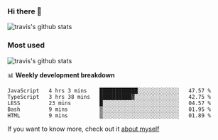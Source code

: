### Hi there 👋

<!--
**HondryTravis/HondryTravis** is a ✨ _special_ ✨ repository because its `README.md` (this file) appears on your GitHub profile.

Here are some ideas to get you started:

- 🔭 I’m currently working on ...
- 🌱 I’m currently learning ...
- 👯 I’m looking to collaborate on ...
- 🤔 I’m looking for help with ...
- 💬 Ask me about ...
- 📫 How to reach me: ...
- 😄 Pronouns: ...
- ⚡ Fun fact: ...
-->

![travis's github stats](https://github-readme-stats.vercel.app/api?username=HondryTravis&hide=stars)
### Most used
![travis's github stats](https://github-readme-stats.anuraghazra1.vercel.app/api/top-langs/?username=HondryTravis&layout=compact&hide_title=true)

📊 **Weekly development breakdown**

<!--START_SECTION:waka-->
```text
JavaScript   4 hrs 3 mins    ████████████░░░░░░░░░░░░░   47.57 % 
TypeScript   3 hrs 38 mins   ██████████▓░░░░░░░░░░░░░░   42.75 % 
LESS         23 mins         █░░░░░░░░░░░░░░░░░░░░░░░░   04.57 % 
Bash         9 mins          ▒░░░░░░░░░░░░░░░░░░░░░░░░   01.95 % 
HTML         9 mins          ▒░░░░░░░░░░░░░░░░░░░░░░░░   01.89 % 
```
<!--END_SECTION:waka-->

If you want to know more, check out it [about myself](https://hondrytravis.github.io/)
